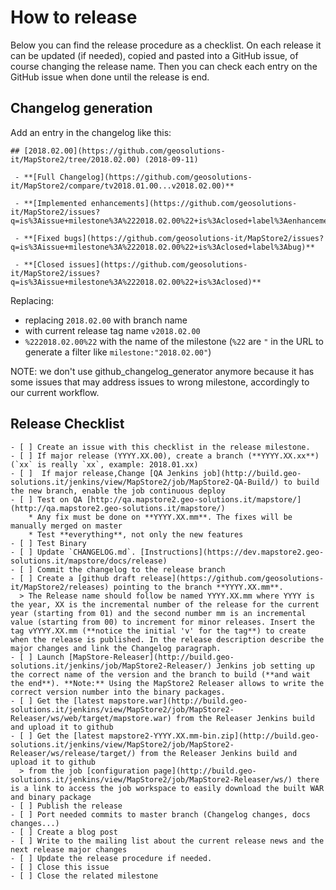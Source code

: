 # How to release
Below you can find the release procedure as a checklist. On each release it can be updated (if needed), copied and pasted into a GitHub issue, of course changing the release name.
Then you can check each entry on the GitHub issue when done until the release is end.

## Changelog generation
Add an entry in the changelog like this:
```
## [2018.02.00](https://github.com/geosolutions-it/MapStore2/tree/2018.02.00) (2018-09-11)
 
 - **[Full Changelog](https://github.com/geosolutions-it/MapStore2/compare/tv2018.01.00...v2018.02.00)**

 - **[Implemented enhancements](https://github.com/geosolutions-it/MapStore2/issues?q=is%3Aissue+milestone%3A%222018.02.00%22+is%3Aclosed+label%3Aenhancement)**

 - **[Fixed bugs](https://github.com/geosolutions-it/MapStore2/issues?q=is%3Aissue+milestone%3A%222018.02.00%22+is%3Aclosed+label%3Abug)**

 - **[Closed issues](https://github.com/geosolutions-it/MapStore2/issues?q=is%3Aissue+milestone%3A%222018.02.00%22+is%3Aclosed)**

```
Replacing: 
 -  replacing `2018.02.00` with branch name
 - with current release tag name `v2018.02.00` 
 - `%222018.02.00%22` with the name of the milestone (`%22` are `"` in the URL to generate a filter like `milestone:"2018.02.00"`)

NOTE: we don't use  github_changelog_generator anymore because it has some issues that may address issues to wrong milestone, accordingly to our current workflow.

## Release Checklist
```
- [ ] Create an issue with this checklist in the release milestone.
- [ ] If major release (YYYY.XX.00), create a branch (**YYYY.XX.xx**)  (`xx` is really `xx`, example: 2018.01.xx)
- [ ]  If major release,Change [QA Jenkins job](http://build.geo-solutions.it/jenkins/view/MapStore2/job/MapStore2-QA-Build/) to build the new branch, enable the job continuous deploy
- [ ] Test on QA [http://qa.mapstore2.geo-solutions.it/mapstore/](http://qa.mapstore2.geo-solutions.it/mapstore/)  
    * Any fix must be done on **YYYY.XX.mm**. The fixes will be manually merged on master
    * Test **everything**, not only the new features
- [ ] Test Binary
- [ ] Update `CHANGELOG.md`. [Instructions](https://dev.mapstore2.geo-solutions.it/mapstore/docs/release)
- [ ] Commit the changelog to the release branch
- [ ] Create a [github draft release](https://github.com/geosolutions-it/MapStore2/releases) pointing to the branch **YYYY.XX.mm**.  
  > The Release name should follow be named YYYY.XX.mm where YYYY is the year, XX is the incremental number of the release for the current year (starting from 01) and the second number mm is an incremental value (starting from 00) to increment for minor releases. Insert the tag vYYYY.XX.mm (**notice the initial 'v' for the tag**) to create when the release is published. In the release description describe the major changes and link the Changelog paragraph.
- [ ] Launch [MapStore-Releaser](http://build.geo-solutions.it/jenkins/job/MapStore2-Releaser/) Jenkins job setting up the correct name of the version and the branch to build (**and wait the end**). **Note:** Using the MapStore2 Releaser allows to write the correct version number into the binary packages.
- [ ] Get the [latest mapstore.war](http://build.geo-solutions.it/jenkins/view/MapStore2/job/MapStore2-Releaser/ws/web/target/mapstore.war) from the Releaser Jenkins build and upload it to github  
- [ ] Get the [latest mapstore2-YYYY.XX.mm-bin.zip](http://build.geo-solutions.it/jenkins/view/MapStore2/job/MapStore2-Releaser/ws/release/target/) from the Releaser Jenkins build and upload it to github
  > from the job [configuration page](http://build.geo-solutions.it/jenkins/view/MapStore2/job/MapStore2-Releaser/ws/) there is a link to access the job workspace to easily download the built WAR and binary package
- [ ] Publish the release
- [ ] Port needed commits to master branch (Changelog changes, docs changes...)
- [ ] Create a blog post
- [ ] Write to the mailing list about the current release news and the next release major changes
- [ ] Update the release procedure if needed.
- [ ] Close this issue
- [ ] Close the related milestone
```

